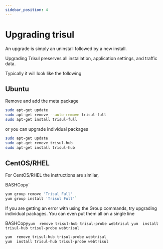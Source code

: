 ```yaml
---
sidebar_position: 4
---
```


# Upgrading trisul

An upgrade is simply an uninstall followed by a new install.

Upgrading Trisul preserves all installation, application settings, and traffic data.

Typically it will look like the following

## Ubuntu

Remove and add the meta package

```bash
sudo apt-get update 
sudo apt-get remove --auto-remove trisul-full
sudo apt-get install trisul-full
```

or you can upgrade individual packages

```bash
sudo apt-get update 
sudo apt-get remove trisul-hub 
sudo apt-get install trisul-hub
```

## CentOS/RHEL

For CentOS/RHEL the instructions are similar,

 BASHCopy`

```bash
yum group remove 'Trisul Full'
yum group install 'Trisul Full'`
```

If you are getting an error with using the Group commands, try upgrading individual packages. You can even put them all on a single line

 BASHCopy`yum  remove trisul-hub trisul-probe webtrisul yum  install trisul-hub trisul-probe webtrisul`

```bash
yum  remove trisul-hub trisul-probe webtrisul
yum  install trisul-hub trisul-probe webtrisul
```
